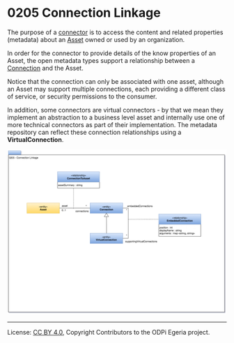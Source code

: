 <!-- SPDX-License-Identifier: CC-BY-4.0 -->
<!-- Copyright Contributors to the ODPi Egeria project. -->

# 0205 Connection Linkage

The purpose of a [connector](../../../open-metadata-implementation/frameworks/open-connector-framework/docs/connector.md)
is to access the content and related properties (metadata) about an
[Asset](../../../open-metadata-implementation/access-services/docs/concepts/assets/README.md) owned or used by an organization.

In order for the connector to provide details of the know properties of an Asset, the open metadata
types support a relationship between a [Connection](../../../open-metadata-implementation/frameworks/open-connector-framework/docs/connection.md) and
the Asset.

Notice that the connection can only be associated with one asset, although an Asset may support multiple
connections, each providing a different class of service, or security permissions to the consumer.

In addition, some connectors are virtual connectors - by that we mean they implement an abstraction to a business level asset
and internally use one of more technical connectors as part of their implementation.
The metadata repository can reflect these connection relationships using a **VirtualConnection**.

![UML](0205-Connection-Linkage.png)



----
License: [CC BY 4.0](https://creativecommons.org/licenses/by/4.0/),
Copyright Contributors to the ODPi Egeria project.
 